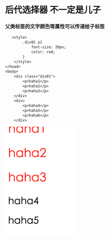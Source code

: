 # 后代选择器 不一定是儿子

### 父类标签的文字颜色等属性可以传递给子标签

```
   <style>
        .div01 p{
            font-size: 20px;
            color: red;
        }
    </style>
</head>
<body>
    <div class="div01">
        <p>haha1</p>
        <p>haha2</p>
        <p>haha3</p>
    </div>
    <div>
        <p>haha4</p>
        <p>haha5</p>
        <p>haha6</p>
    </div>
```

![](/assets/houdai.png)

